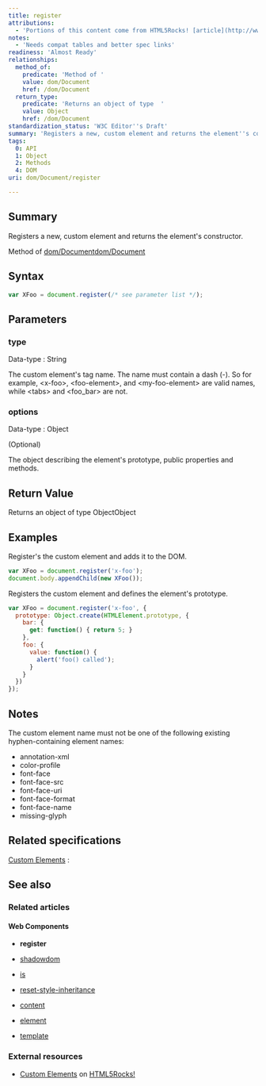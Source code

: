 ```yaml
---
title: register
attributions:
  - 'Portions of this content come from HTML5Rocks! [article](http://www.html5rocks.com/en/tutorials/webcomponents/customelements/)'
notes:
  - 'Needs compat tables and better spec links'
readiness: 'Almost Ready'
relationships:
  method_of:
    predicate: 'Method of '
    value: dom/Document
    href: /dom/Document
  return_type:
    predicate: 'Returns an object of type  '
    value: Object
    href: /dom/Document
standardization_status: 'W3C Editor''s Draft'
summary: 'Registers a new, custom element and returns the element''s constructor.'
tags:
  0: API
  1: Object
  2: Methods
  4: DOM
uri: dom/Document/register

---
```

## <span>Summary</span>

Registers a new, custom element and returns the element's constructor.

Method of [dom/Document](/dom/Document)[dom/Document](/dom/Document)

## <span>Syntax</span>

``` js
var XFoo = document.register(/* see parameter list */);
```

## <span>Parameters</span>

### <span>type</span>

 Data-type
:   String

 The custom element's tag name. The name must contain a dash (-). So for example, \<x-foo\>, \<foo-element\>, and \<my-foo-element\> are valid names, while \<tabs\> and \<foo\_bar\> are not.

### <span>options</span>

 Data-type
:   Object

(Optional)

The object describing the element's prototype, public properties and methods.

## <span>Return Value</span>

Returns an object of type ObjectObject

## <span>Examples</span>

Register's the custom element and adds it to the DOM.

``` js
var XFoo = document.register('x-foo');
document.body.appendChild(new XFoo());
```

Registers the custom element and defines the element's prototype.

``` js
var XFoo = document.register('x-foo', {
  prototype: Object.create(HTMLElement.prototype, {
    bar: {
      get: function() { return 5; }
    },
    foo: {
      value: function() {
        alert('foo() called');
      }
    }
  })
});
```

## <span>Notes</span>

The custom element name must not be one of the following existing hyphen-containing element names:

-   annotation-xml
-   color-profile
-   font-face
-   font-face-src
-   font-face-uri
-   font-face-format
-   font-face-name
-   missing-glyph

## <span>Related specifications</span>

[Custom Elements](https://dvcs.w3.org/hg/webcomponents/raw-file/tip/spec/custom/index.html)
:

## <span>See also</span>

### <span>Related articles</span>

#### <span>Web Components</span>

-   **register**

-   [shadowdom](/dom/shadowdom)

-   [is](/html/attributes/is)

-   [reset-style-inheritance](/html/attributes/reset-style-inheritance)

-   [content](/html/elements/content)

-   [element](/html/elements/element)

-   [template](/html/elements/template)

### <span>External resources</span>

-   [Custom Elements](http://www.html5rocks.com/en/tutorials/webcomponents/customelements/) on [HTML5Rocks!](http://www.html5rocks.com)
